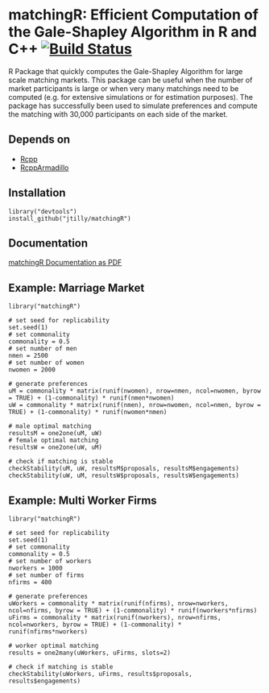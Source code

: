 # matchingR: Efficient Computation of the Gale-Shapley Algorithm in R and C++  [![Build Status](https://travis-ci.org/jtilly/matchingR.png)](https://travis-ci.org/jtilly/matchingR)
R Package that quickly computes the Gale-Shapley Algorithm for large scale matching markets. This package can be useful when the number of market participants is large or when very many matchings need to be computed (e.g. for extensive simulations or for estimation purposes). The package has successfully been used to simulate preferences and compute the matching with 30,000 participants on each side of the market.

## Depends on
* [Rcpp](http://cran.r-project.org/web/packages/Rcpp/index.html)
* [RcppArmadillo](http://cran.r-project.org/web/packages/RcppArmadillo/index.html)


## Installation
```
library("devtools")
install_github("jtilly/matchingR")
```

## Documentation
[matchingR Documentation as PDF](http://jtilly.io/matchingR/matchingR.pdf)

## Example: Marriage Market
```
library("matchingR")

# set seed for replicability
set.seed(1)
# set commonality
commonality = 0.5
# set number of men
nmen = 2500
# set number of women
nwomen = 2000

# generate preferences
uM = commonality * matrix(runif(nwomen), nrow=nmen, ncol=nwomen, byrow = TRUE) + (1-commonality) * runif(nmen*nwomen)
uW = commonality * matrix(runif(nmen), nrow=nwomen, ncol=nmen, byrow = TRUE) + (1-commonality) * runif(nwomen*nmen)

# male optimal matching
resultsM = one2one(uM, uW)
# female optimal matching
resultsW = one2one(uW, uM)

# check if matching is stable
checkStability(uM, uW, resultsM$proposals, resultsM$engagements)
checkStability(uW, uM, resultsW$proposals, resultsW$engagements)
```

## Example: Multi Worker Firms
```
library("matchingR")

# set seed for replicability
set.seed(1)
# set commonality
commonality = 0.5
# set number of workers
nworkers = 1000
# set number of firms
nfirms = 400

# generate preferences
uWorkers = commonality * matrix(runif(nfirms), nrow=nworkers, ncol=nfirms, byrow = TRUE) + (1-commonality) * runif(nworkers*nfirms)
uFirms = commonality * matrix(runif(nworkers), nrow=nfirms, ncol=nworkers, byrow = TRUE) + (1-commonality) * runif(nfirms*nworkers)

# worker optimal matching
results = one2many(uWorkers, uFirms, slots=2)

# check if matching is stable
checkStability(uWorkers, uFirms, results$proposals, results$engagements)
```
